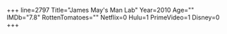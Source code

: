 +++
line=2797
Title="James May's Man Lab"
Year=2010
Age=""
IMDb="7.8"
RottenTomatoes=""
Netflix=0
Hulu=1
PrimeVideo=1
Disney=0
+++

